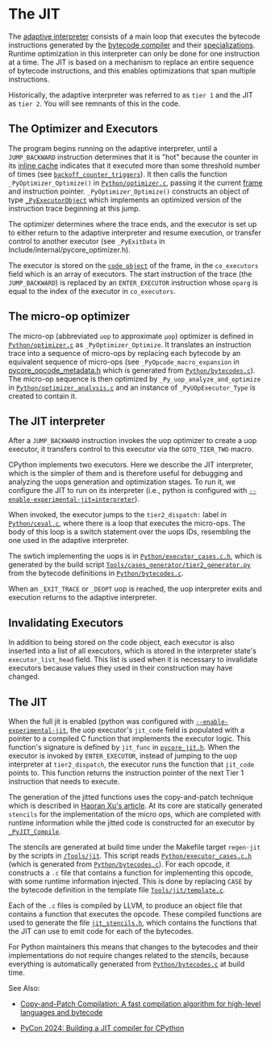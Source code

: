 # The JIT

The [adaptive interpreter](interpreter.md) consists of a main loop that
executes the bytecode instructions generated by the
[bytecode compiler](compiler.md) and their
[specializations](interpreter.md#Specialization). Runtime optimization in
this interpreter can only be done for one instruction at a time. The JIT
is based on a mechanism to replace an entire sequence of bytecode instructions,
and this enables optimizations that span multiple instructions.

Historically, the adaptive interpreter was referred to as `tier 1` and
the JIT as `tier 2`. You will see remnants of this in the code.

## The Optimizer and Executors

The program begins running on the adaptive interpreter, until a `JUMP_BACKWARD`
instruction determines that it is "hot" because the counter in its
[inline cache](interpreter.md#inline-cache-entries) indicates that it
executed more than some threshold number of times (see
[`backoff_counter_triggers`](../Include/internal/pycore_backoff.h)).
It then calls the function `_PyOptimizer_Optimize()` in
[`Python/optimizer.c`](../Python/optimizer.c), passing it the current
[frame](frames.md) and instruction pointer. `_PyOptimizer_Optimize()`
constructs an object of type
[`_PyExecutorObject`](../Include/internal/pycore_optimizer.h) which implements
an optimized version of the instruction trace beginning at this jump.

The optimizer determines where the trace ends, and the executor is set up
to either return to the adaptive interpreter and resume execution, or
transfer control to another executor (see `_PyExitData` in
Include/internal/pycore_optimizer.h).

The executor is stored on the [`code object`](code_objects.md) of the frame,
in the `co_executors` field which is an array of executors. The start
instruction of the trace (the `JUMP_BACKWARD`) is replaced by an
`ENTER_EXECUTOR` instruction whose `oparg` is equal to the index of the
executor in `co_executors`.

## The micro-op optimizer

The micro-op (abbreviated `uop` to approximate `μop`) optimizer is defined in
[`Python/optimizer.c`](../Python/optimizer.c) as `_PyOptimizer_Optimize`.
It translates an instruction trace into a sequence of micro-ops by replacing
each bytecode by an equivalent sequence of micro-ops (see
`_PyOpcode_macro_expansion` in
[pycore_opcode_metadata.h](../Include/internal/pycore_opcode_metadata.h)
which is generated from [`Python/bytecodes.c`](../Python/bytecodes.c)).
The micro-op sequence is then optimized by
`_Py_uop_analyze_and_optimize` in
[`Python/optimizer_analysis.c`](../Python/optimizer_analysis.c)
and an instance of `_PyUOpExecutor_Type` is created to contain it.

## The JIT interpreter

After a `JUMP_BACKWARD` instruction invokes the uop optimizer to create a uop
executor, it transfers control to this executor via the `GOTO_TIER_TWO` macro.

CPython implements two executors. Here we describe the JIT interpreter,
which is the simpler of them and is therefore useful for debugging and analyzing
the uops generation and optimization stages. To run it, we configure the
JIT to run on its interpreter (i.e., python is configured with
[`--enable-experimental-jit=interpreter`](https://docs.python.org/dev/using/configure.html#cmdoption-enable-experimental-jit)).

When invoked, the executor jumps to the `tier2_dispatch:` label in
[`Python/ceval.c`](../Python/ceval.c), where there is a loop that
executes the micro-ops. The body of this loop is a switch statement over
the uops IDs, resembling the one used in the adaptive interpreter.

The swtich implementing the uops is in [`Python/executor_cases.c.h`](../Python/executor_cases.c.h),
which is generated by the build script
[`Tools/cases_generator/tier2_generator.py`](../Tools/cases_generator/tier2_generator.py)
from the bytecode definitions in
[`Python/bytecodes.c`](../Python/bytecodes.c).

When an `_EXIT_TRACE` or `_DEOPT` uop is reached, the uop interpreter exits
and execution returns to the adaptive interpreter.

## Invalidating Executors

In addition to being stored on the code object, each executor is also
inserted into a list of all executors, which is stored in the interpreter
state's `executor_list_head` field. This list is used when it is necessary
to invalidate executors because values they used in their construction may
have changed.

## The JIT

When the full jit is enabled (python was configured with
[`--enable-experimental-jit`](https://docs.python.org/dev/using/configure.html#cmdoption-enable-experimental-jit),
the uop executor's `jit_code` field is populated with a pointer to a compiled
C function that implements the executor logic. This function's signature is
defined by `jit_func` in [`pycore_jit.h`](Include/internal/pycore_jit.h).
When the executor is invoked by `ENTER_EXECUTOR`, instead of jumping to
the uop interpreter at `tier2_dispatch`, the executor runs the function
that `jit_code` points to. This function returns the instruction pointer
of the next Tier 1 instruction that needs to execute.

The generation of the jitted functions uses the copy-and-patch technique
which is described in
[Haoran Xu's article](https://sillycross.github.io/2023/05/12/2023-05-12/).
At its core are statically generated `stencils` for the implementation
of the micro ops, which are completed with runtime information while
the jitted code is constructed for an executor by
[`_PyJIT_Compile`](../Python/jit.c).

The stencils are generated at build time under the Makefile target `regen-jit`
by the scripts in [`/Tools/jit`](/Tools/jit). This script reads
[`Python/executor_cases.c.h`](../Python/executor_cases.c.h) (which is
generated from [`Python/bytecodes.c`](../Python/bytecodes.c)). For
each opcode, it constructs a `.c` file that contains a function for
implementing this opcode, with some runtime information injected.
This is done by replacing `CASE` by the bytecode definition in the
template file [`Tools/jit/template.c`](../Tools/jit/template.c).

Each of the `.c` files is compiled by LLVM, to produce an object file
that contains a function that executes the opcode. These compiled
functions are used to generate the file
[`jit_stencils.h`](../jit_stencils.h), which contains the functions
that the JIT can use to emit code for each of the bytecodes.

For Python maintainers this means that changes to the bytecodes and
their implementations do not require changes related to the stencils,
because everything is automatically generated from
[`Python/bytecodes.c`](../Python/bytecodes.c) at build time.

See Also:

* [Copy-and-Patch Compilation: A fast compilation algorithm for high-level languages and bytecode](https://arxiv.org/abs/2011.13127)

* [PyCon 2024: Building a JIT compiler for CPython](https://www.youtube.com/watch?v=kMO3Ju0QCDo)
